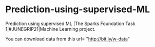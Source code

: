 # Prediction-using-supervised-ML
Prediction using supervised ML |The Sparks Foundation Task 1|#JUNEGRIP21|Machine Learning project.

 
You can download data from this url= "http://bit.ly/w-data"
